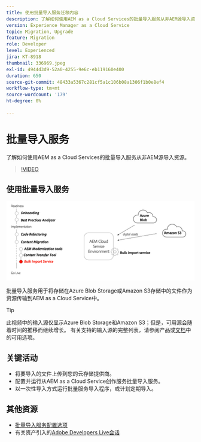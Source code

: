 ```yaml
---
title: 使用批量导入服务迁移内容
description: 了解如何使用AEM as a Cloud Services的批量导入服务从非AEM源导入资源。
version: Experience Manager as a Cloud Service
topic: Migration, Upgrade
feature: Migration
role: Developer
level: Experienced
jira: KT-8918
thumbnail: 336969.jpeg
exl-id: 4944d3d9-52a0-4255-9e6c-eb119160e400
duration: 650
source-git-commit: 48433a5367c281cf5a1c106b08a1306f1b0e8ef4
workflow-type: tm+mt
source-wordcount: '179'
ht-degree: 0%

---
```


# 批量导入服务

了解如何使用AEM as a Cloud Services的批量导入服务从非AEM源导入资源。



>[!VIDEO](https://video.tv.adobe.com/v/3453289?quality=12&learn=on&captions=chi_hans)

## 使用批量导入服务

![批量导入服务生命周期](../assets/bulk-import-service.png)

批量导入服务用于将存储在Azure Blob Storage或Amazon S3存储中的文件作为资源传输到AEM as a Cloud Service中。

>[!TIP]
>
> 此视频中的输入源仅显示Azure Blob Storage和Amazon S3；但是，可用源会随着时间的推移而继续增长。 有关支持的输入源的完整列表，请参阅产品或[文档](https://experienceleague.adobe.com/docs/experience-manager-cloud-service/content/assets/manage/add-assets.html?lang=zh-Hans#bulk-upload)中的可用选项。

## 关键活动

+ 将要导入的文件上传到您的云存储提供商。
+ 配置并运行从AEM as a Cloud Service创作服务批量导入服务。
+ 以一次性导入方式运行批量服务导入程序，或计划定期导入。

## 其他资源

+ [批量导入服务配置选项](https://experienceleague.adobe.com/docs/experience-manager-cloud-service/content/assets/manage/add-assets.html?lang=zh-Hans#configure-bulk-ingestor-tool)
+ 有关资产引入的[Adobe Developers Live会话](https://experienceleague.adobe.com/docs/adobe-developers-live-events/events/2021/feb2021/asset-bulk-ingestion.html?lang=zh-Hans)

